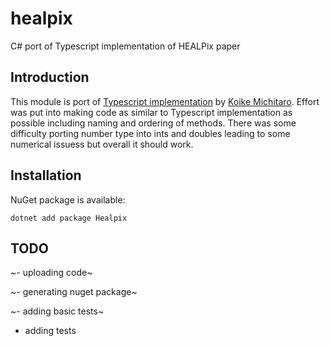 # healpix
C# port of Typescript implementation of HEALPix paper 

## Introduction

This module is port of [Typescript implementation](https://github.com/michitaro/healpix) by  [Koike Michitaro](https://github.com/michitaro). Effort was put into making code as similar to Typescript implementation as possible including naming and ordering of methods. There was some difficulty porting number type into ints and doubles leading to some numerical issuess but overall it should work.

## Installation

NuGet package is available:

`dotnet add package Healpix`

## TODO

~- uploading code~

~- generating nuget package~

~- adding basic tests~

- adding tests
